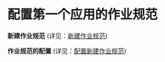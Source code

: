 # 配置第一个应用的作业规范

**新建作业规范** (详见：[新建作业规范](创建、计划、执行和查看第一个应用/配置第一个应用的作业规范/新建作业规范.md))

**作业规范的配置** (详见：[配置新建作业规范](创建、计划、执行和查看第一个应用/配置第一个应用的作业规范/作业规范的配置.md))